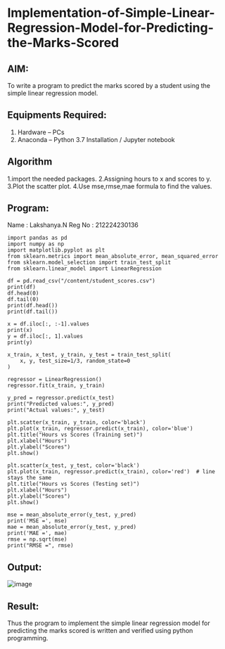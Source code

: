 # Implementation-of-Simple-Linear-Regression-Model-for-Predicting-the-Marks-Scored

## AIM:
To write a program to predict the marks scored by a student using the simple linear regression model.

## Equipments Required:
1. Hardware – PCs
2. Anaconda – Python 3.7 Installation / Jupyter notebook

## Algorithm

1.import the needed packages.
2.Assigning hours to x and scores to y.
3.Plot the scatter plot.
4.Use mse,rmse,mae formula to find the values.

## Program:
Name : Lakshanya.N
Reg No : 212224230136
```
import pandas as pd
import numpy as np
import matplotlib.pyplot as plt
from sklearn.metrics import mean_absolute_error, mean_squared_error
from sklearn.model_selection import train_test_split
from sklearn.linear_model import LinearRegression
```
```
df = pd.read_csv("/content/student_scores.csv")
print(df)
df.head(0)
df.tail(0)
print(df.head())
print(df.tail())
```
```
x = df.iloc[:, :-1].values
print(x)
y = df.iloc[:, 1].values
print(y)
```
```
x_train, x_test, y_train, y_test = train_test_split(
    x, y, test_size=1/3, random_state=0
)
```
```
regressor = LinearRegression()
regressor.fit(x_train, y_train)
```
```
y_pred = regressor.predict(x_test)
print("Predicted values:", y_pred)
print("Actual values:", y_test)
```
```
plt.scatter(x_train, y_train, color='black')
plt.plot(x_train, regressor.predict(x_train), color='blue')
plt.title("Hours vs Scores (Training set)")
plt.xlabel("Hours")
plt.ylabel("Scores")
plt.show()
```
```
plt.scatter(x_test, y_test, color='black')
plt.plot(x_train, regressor.predict(x_train), color='red')  # line stays the same
plt.title("Hours vs Scores (Testing set)")
plt.xlabel("Hours")
plt.ylabel("Scores")
plt.show()
```
```
mse = mean_absolute_error(y_test, y_pred)
print('MSE =', mse)
mae = mean_absolute_error(y_test, y_pred)
print('MAE =', mae)
rmse = np.sqrt(mse)
print("RMSE =", rmse)
```

## Output:

![image](https://github.com/user-attachments/assets/1864c9c9-188e-4078-9714-a8679942dfc4)

## Result:
Thus the program to implement the simple linear regression model for predicting the marks scored is written and verified using python programming.
